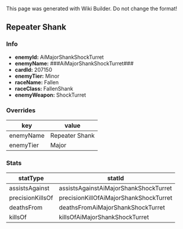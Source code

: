 <span class="wiki-builder">This page was generated with Wiki Builder. Do not change the format!</span>

## Repeater Shank
### Info
* **enemyId:** AiMajorShankShockTurret
* **enemyName:** ###AiMajorShankShockTurret###
* **cardId:** 207150
* **enemyTier:** Minor
* **raceName:** Fallen
* **raceClass:** FallenShank
* **enemyWeapon:** ShockTurret

### Overrides
key | value
--- | -----
enemyName | Repeater Shank
enemyTier | Major

### Stats
statType | statId
-------- | ------
assistsAgainst | assistsAgainstAiMajorShankShockTurret
precisionKillsOf | precisionKillOfAiMajorShankShockTurret
deathsFrom | deathsFromAiMajorShankShockTurret
killsOf | killsOfAiMajorShankShockTurret

